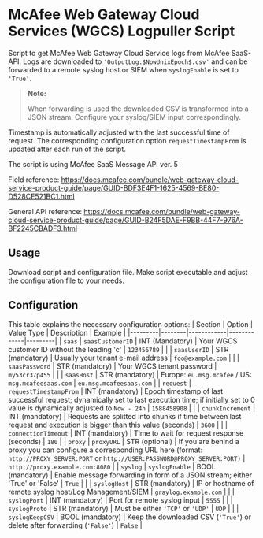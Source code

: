 # McAfee Web Gateway Cloud Services (WGCS) Logpuller Script

Script to get McAfee Web Gateway Cloud Service logs from McAfee SaaS-API. Logs are downloaded to ```'OutputLog.$NowUnixEpoch$.csv'``` and can be forwarded to a remote syslog host or SIEM when ```syslogEnable``` is set to ```'True'```.

> **Note:**
>
> When forwarding is used the downloaded CSV is transformed into a JSON stream. Configure your syslog/SIEM input correspondingly.

Timestamp is automatically adjusted with the last successful time of request. The corresponding configuration option ```requestTimestampFrom``` is updated after each run of the script.

The script is using McAfee SaaS Message API ver. 5

Field reference:
<https://docs.mcafee.com/bundle/web-gateway-cloud-service-product-guide/page/GUID-BDF3E4F1-1625-4569-BE80-D528CE521BC1.html>

General API reference:
<https://docs.mcafee.com/bundle/web-gateway-cloud-service-product-guide/page/GUID-B24F5DAE-F9BB-44F7-976A-BF2245CBADF3.html>

## Usage

Download script and configuration file. Make script executable and adjust the configuration file to your needs.

## Configuration

This table explains the necessary configuration options:
| Section | Option | Value Type | Description | Example |
|---------|--------|------------|-------------|---------|
| ```saas``` | ```saasCustomerID``` | INT (Mandatory) | Your WGCS customer ID without the leading 'c' | ```123456789``` |
|  | ```saasUserID``` | STR (mandatory) | Usually your tenant e-mail address | ```foo@example.com``` |
|  | ```saasPassword``` | STR (mandatory) | Your WGCS tenant password | ```my53cr37p455``` |
|  | ```saasHost``` | STR (mandatory) | Europe: ```eu.msg.mcafee``` / US: ```msg.mcafeesaas.com``` | ```eu.msg.mcafeesaas.com``` |
| ```request``` | ```requestTimestampFrom``` | INT (mandatory) | Epoch timestamp of last successful request; dynamically set to last execution time; if initially set to 0 value is dynamically adjusted to ```Now - 24h``` | ```1588458908``` |
|  | ```chunkIncrement``` | INT (mandatory) | Requests are splitted into chunks if time between last request and execution is bigger than this value (seconds) | ```3600``` |
|  | ```connectionTimeout``` | INT (mandatory) | Time to wait for request response (seconds) | ```180``` |
| ```proxy``` | ```proxyURL``` | STR (optional) | If you are behind a proxy you can configure a corresponding URL here (format: ```http://PROXY_SERVER:PORT``` or ```http://USER:PASSWORD@PROXY_SERVER:PORT)``` | ```http://proxy.example.com:8080``` |
| ```syslog``` | ```syslogEnable``` | BOOL (mandatory) | Enable message forwarding in form of a JSON stream; either 'True' or 'False' | ```True``` |
|  | ```syslogHost``` | STR (mandatory) | IP or hostname of remote syslog host/Log Management/SIEM | ```graylog.example.com``` |
|  | ```syslogPort``` | INT (mandatory) | Port for remote syslog input | ```5555``` |
|  | ```syslogProto``` | STR (mandatory) | Must be either ```'TCP'``` or ```'UDP'``` | ```UDP``` |
|  | ```syslogKeepCSV``` | BOOL (mandatory) | Keep the downloaded CSV (```'True'```) or delete after forwarding (```'False'```) | ```False``` |
